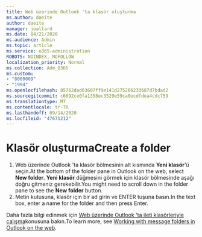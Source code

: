```yaml
---
title: Web üzerinde Outlook 'ta klasör oluşturma
ms.author: daeite
author: daeite
manager: joallard
ms.date: 04/21/2020
ms.audience: Admin
ms.topic: article
ms.service: o365-administration
ROBOTS: NOINDEX, NOFOLLOW
localization_priority: Normal
ms.collection: Adm_O365
ms.custom:
- "8000009"
- "1994"
ms.openlocfilehash: 85762dad63607ff9e141d275266233687d7bdad2
ms.sourcegitcommit: c6692ce0fa1358ec3529e59ca0ecdfdea4cdc759
ms.translationtype: MT
ms.contentlocale: tr-TR
ms.lasthandoff: 09/14/2020
ms.locfileid: "47671212"
---
```

# <a name="create-a-folder"></a><span data-ttu-id="2cf2d-102">Klasör oluşturma</span><span class="sxs-lookup"><span data-stu-id="2cf2d-102">Create a folder</span></span>

1. <span data-ttu-id="2cf2d-103">Web üzerinde Outlook 'ta klasör bölmesinin alt kısmında **Yeni klasör**'ü seçin.</span><span class="sxs-lookup"><span data-stu-id="2cf2d-103">At the bottom of the folder pane in Outlook on the web, select **New folder**.</span></span> <span data-ttu-id="2cf2d-104">**Yeni klasör** düğmesini görmek için klasör bölmesinde aşağı doğru gitmeniz gerekebilir.</span><span class="sxs-lookup"><span data-stu-id="2cf2d-104">You might need to scroll down in the folder pane to see the **New folder** button.</span></span>
1. <span data-ttu-id="2cf2d-105">Metin kutusuna, klasör için bir ad girin ve ENTER tuşuna basın.</span><span class="sxs-lookup"><span data-stu-id="2cf2d-105">In the text box, enter a name for the folder and then press Enter.</span></span>

<span data-ttu-id="2cf2d-106">Daha fazla bilgi edinmek için [Web üzerinde Outlook 'ta ileti klasörleriyle çalışma](https://support.office.com/article/ae0f10d6-54e7-4f29-acd3-78cdc3fdcb9f)konusuna bakın.</span><span class="sxs-lookup"><span data-stu-id="2cf2d-106">To learn more, see [Working with message folders in Outlook on the web](https://support.office.com/article/ae0f10d6-54e7-4f29-acd3-78cdc3fdcb9f).</span></span>